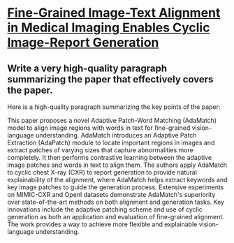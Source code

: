 # [Fine-Grained Image-Text Alignment in Medical Imaging Enables Cyclic   Image-Report Generation](https://arxiv.org/abs/2312.08078)

## Write a very high-quality paragraph summarizing the paper that effectively covers the paper.

 Here is a high-quality paragraph summarizing the key points of the paper:

This paper proposes a novel Adaptive Patch-Word Matching (AdaMatch) model to align image regions with words in text for fine-grained vision-language understanding. AdaMatch introduces an Adaptive Patch Extraction (AdaPatch) module to locate important regions in images and extract patches of varying sizes that capture abnormalities more completely. It then performs contrastive learning between the adaptive image patches and words in text to align them. The authors apply AdaMatch to cyclic chest X-ray (CXR) to report generation to provide natural explainability of the alignment, where AdaMatch helps extract keywords and key image patches to guide the generation process. Extensive experiments on MIMIC-CXR and OpenI datasets demonstrate AdaMatch's superiority over state-of-the-art methods on both alignment and generation tasks. Key innovations include the adaptive patching scheme and use of cyclic generation as both an application and evaluation of fine-grained alignment. The work provides a way to achieve more flexible and explainable vision-language understanding.
